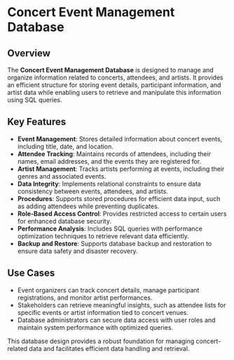 # Concert Event Management Database

## Overview
The **Concert Event Management Database** is designed to manage and organize information related to concerts, attendees, and artists. It provides an efficient structure for storing event details, participant information, and artist data while enabling users to retrieve and manipulate this information using SQL queries.

## Key Features
- **Event Management**: Stores detailed information about concert events, including title, date, and location.
- **Attendee Tracking**: Maintains records of attendees, including their names, email addresses, and the events they are registered for.
- **Artist Management**: Tracks artists performing at events, including their genres and associated events.
- **Data Integrity**: Implements relational constraints to ensure data consistency between events, attendees, and artists.
- **Procedures**: Supports stored procedures for efficient data input, such as adding attendees while preventing duplicates.
- **Role-Based Access Control**: Provides restricted access to certain users for enhanced database security.
- **Performance Analysis**: Includes SQL queries with performance optimization techniques to retrieve relevant data efficiently.
- **Backup and Restore**: Supports database backup and restoration to ensure data safety and disaster recovery.

## Use Cases
- Event organizers can track concert details, manage participant registrations, and monitor artist performances.
- Stakeholders can retrieve meaningful insights, such as attendee lists for specific events or artist information tied to concert venues.
- Database administrators can secure data access with user roles and maintain system performance with optimized queries.

This database design provides a robust foundation for managing concert-related data and facilitates efficient data handling and retrieval.
